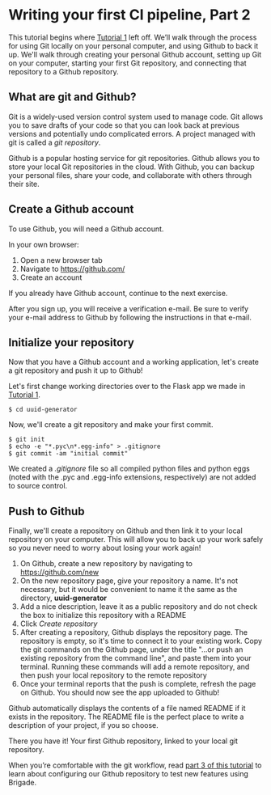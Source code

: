 # Writing your first CI pipeline, Part 2

This tutorial begins where [Tutorial 1][part1] left off. We’ll walk through the process for using Git locally on your personal computer, and using Github to back it up. We'll walk through creating your personal Github account, setting up Git on your computer, starting your first Git repository, and connecting that repository to a Github repository.

## What are git and Github?

Git is a widely-used version control system used to manage code. Git allows you to save drafts of your code so that you can look back at previous versions and potentially undo complicated errors. A project managed with git is called a *git repository*.

Github is a popular hosting service for git repositories. Github allows you to store your local Git repositories in the cloud. With Github, you can backup your personal files, share your code, and collaborate with others through their site.

## Create a Github account

To use Github, you will need a Github account.

In your own browser:

1. Open a new browser tab
2. Navigate to https://github.com/
3. Create an account

If you already have Github account, continue to the next exercise.

After you sign up, you will receive a verification e-mail. Be sure to verify your e-mail address to Github by following the instructions in that e-mail.

## Initialize your repository

Now that you have a Github account and a working application, let's create a git repository and push it up to Github!

Let's first change working directories over to the Flask app we made in [Tutorial 1][part1].

```
$ cd uuid-generator
```

Now, we'll create a git repository and make your first commit.

```
$ git init
$ echo -e "*.pyc\n*.egg-info" > .gitignore
$ git commit -am "initial commit"
```

We created a *.gitignore* file so all compiled python files and python eggs (noted with the .pyc and .egg-info extensions, respectively) are not added to source control.

## Push to Github

Finally, we'll create a repository on Github and then link it to your local repository on your computer. This will allow you to back up your work safely so you never need to worry about losing your work again!

1. On Github, create a new repository by navigating to https://github.com/new
2. On the new repository page, give your repository a name. It's not necessary, but it would be convenient to name it the same as the directory, **uuid-generator**
3. Add a nice description, leave it as a public repository and do not check the box to initialize this repository with a README
4. Click *Create repository*
5. After creating a repository, Github displays the repository page. The repository is empty, so it's time to connect it to your existing work. Copy the git commands on the Github page, under the title "...or push an existing repository from the command line", and paste them into your terminal. Running these commands will add a remote repository, and then push your local repository to the remote repository
6. Once your terminal reports that the push is complete, refresh the page on Github. You should now see the app uploaded to Github!

Github automatically displays the contents of a file named README if it exists in the repository. The README file is the perfect place to write a description of your project, if you so choose.

There you have it! Your first Github repository, linked to your local git repository.

When you’re comfortable with the git workflow, read [part 3 of this tutorial][part3] to learn about configuring our Github repository to test new features using Brigade.


[part1]: tutorial01.md
[part3]: tutorial03.md
